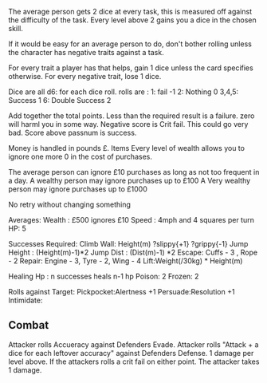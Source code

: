 The average person gets 2 dice at every task, this is measured off against the difficulty of the task.
Every level above 2 gains you a dice in the chosen skill.

If it would be easy for an average person to do, don't bother rolling unless the character has negative traits against a task.

For every trait a player has that helps, gain 1 dice unless the card specifies otherwise.
For every negative trait, lose 1 dice.

Dice are all d6:
for each dice roll.
rolls are :
    1: fail -1
    2: Nothing 0 
    3,4,5: Success 1
    6: Double Success 2

Add together the total points.
Less than the required result is a failure.
zero will harml you in some way.
Negative score is Crit fail. This could go very bad.
Score above passnum is success.


Money is handled in pounds £. Items Every level of wealth allows you to ignore one more 0 in the cost of purchases.

The average person can ignore £10 purchases as long as not too frequent in a day.
A wealthy person may ignore purchases up to £100
A Very wealthy person may ignore purchases up to £1000


No retry without changing something

Averages:
    Wealth : £500 ignores £10
    Speed : 4mph and 4 squares per turn
    HP: 5


Successes Required: 
    Climb Wall:  Height(m) ?slippy{+1} ?grippy{-1}
    Jump Height : (Height(m)-1)*2
    Jump Dist : (Dist(m)-1) *2
    Escape: Cuffs - 3 , Rope - 2 
    Repair: Engine - 3, Tyre - 2, Wing - 4
    Lift:Weight(/30kg) * Height(m)

Healing
    Hp : n successes heals n-1 hp
    Poison: 2
    Frozen: 2
     
Rolls against Target:
    Pickpocket:Alertness +1
    Persuade:Resolution +1
    Intimidate:
    

## Combat
Attacker rolls Accueracy against Defenders Evade.
Attacker rolls "Attack + a dice for each leftover accuracy" against Defenders Defense. 
1 damage per level above.
If the attackers rolls a crit fail on either point. The attacker takes 1 damage.


    



